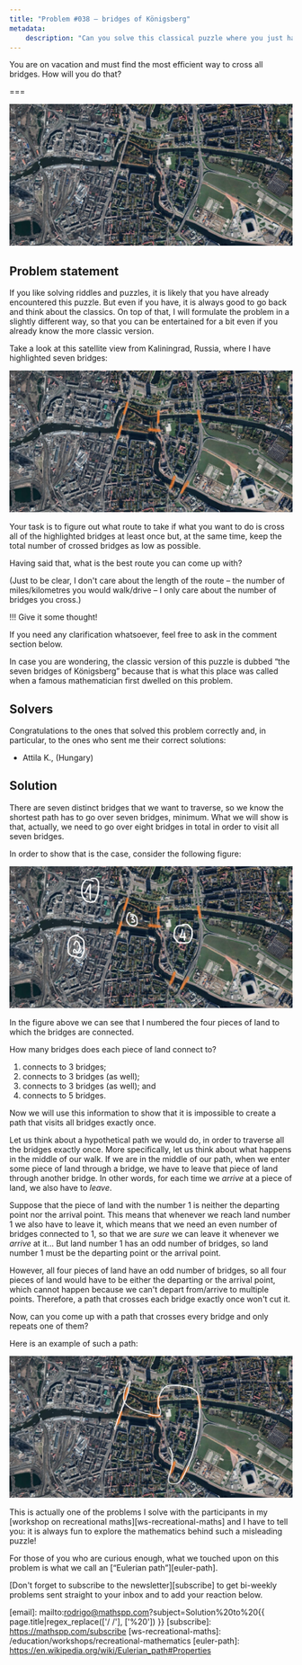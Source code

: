 ```yaml
---
title: "Problem #038 – bridges of Königsberg"
metadata:
    description: "Can you solve this classical puzzle where you just have to cross some bridges?"
---
```


You are on vacation and must find the most efficient way to
cross all bridges.
How will you do that?

===

![](thumbnail.webp "Satellite view of Kaliningrad, Russia.")

## Problem statement

If you like solving riddles and puzzles, it is likely that you have
already encountered this puzzle.
But even if you have, it is always good to go back
and think about the classics.
On top of that, I will formulate the problem in a slightly different
way, so that you can be entertained for a bit even if you already
know the more classic version.

Take a look at this satellite view from Kaliningrad, Russia,
where I have highlighted seven bridges:

![](_bridges.webp "Seven highlighted bridges in Kaliningrad, Russia.")

Your task is to figure out what route to take if what you want to do
is cross all of the highlighted bridges at least once but,
at the same time, keep the total number of crossed bridges as low
as possible.

Having said that, what is the best route you can come up with?

(Just to be clear, I don't care about the length of the route –
the number of miles/kilometres you would walk/drive – I only
care about the number of bridges you cross.)


!!! Give it some thought!

If you need any clarification whatsoever, feel free to ask in the comment section below.

In case you are wondering, the classic version of this puzzle is
dubbed “the seven bridges of Königsberg” because that
is what this place was called when a famous mathematician first
dwelled on this problem.


## Solvers

Congratulations to the ones that solved this problem correctly and, in particular, to the ones
who sent me their correct solutions:

 - Attila K., (Hungary)


## Solution

There are seven distinct bridges that we want to traverse,
so we know the shortest path has to go over seven bridges, minimum.
What we will show is that, actually, we need to go over eight bridges
in total in order to visit all seven bridges.

In order to show that is the case, consider the following figure:

![](_bridges_lands.webp "Numbered pieces of land connected to the bridges.")

In the figure above we can see that I numbered the four pieces
of land to which the bridges are connected.

How many bridges does each piece of land connect to?

 1. connects to 3 bridges;
 2. connects to 3 bridges (as well);
 3. connects to 3 bridges (as well); and
 4. connects to 5 bridges.

Now we will use this information to show that it is impossible to create
a path that visits all bridges exactly once.

Let us think about a hypothetical path we would do,
in order to traverse all the bridges exactly once.
More specifically, let us think about what happens
in the middle of our walk.
If we are in the middle of our path,
when we enter some piece of land through a bridge,
we have to leave that piece of land through another bridge.
In other words, for each time we _arrive_ at a piece of land,
we also have to _leave_.

Suppose that the piece of land with the number $1$ is neither
the departing point nor the arrival point.
This means that whenever we reach land number $1$ we also have to leave it,
which means that we need an even number of bridges connected to $1$,
so that we are _sure_ we can leave it whenever we _arrive_ at it...
But land number $1$ has an odd number of bridges,
so land number $1$ must be the departing point or the arrival point.

However, all four pieces of land have an odd number of bridges,
so all four pieces of land would have to be either the departing
or the arrival point, which cannot happen because we can't
depart from/arrive to multiple points.
Therefore, a path that crosses each bridge exactly once won't cut it.

Now, can you come up with a path that crosses every bridge
and only repeats one of them?

Here is an example of such a path:

![](_shortest_path.webp "An example of a shortest path to visit all seven bridges at least once.")

This is actually one of the problems I solve with the participants
in my [workshop on recreational maths][ws-recreational-maths]
and I have to tell you: it is always fun to explore the mathematics
behind such a misleading puzzle!

For those of you who are curious enough,
what we touched upon on this problem is what we call an
[“Eulerian path”][euler-path].


[Don't forget to subscribe to the newsletter][subscribe] to get bi-weekly
problems sent straight to your inbox and to add your reaction below.

[email]: mailto:rodrigo@mathspp.com?subject=Solution%20to%20{{ page.title|regex_replace(['/ /'], ['%20']) }}
[subscribe]: https://mathspp.com/subscribe
[ws-recreational-maths]: /education/workshops/recreational-mathematics
[euler-path]: https://en.wikipedia.org/wiki/Eulerian_path#Properties
